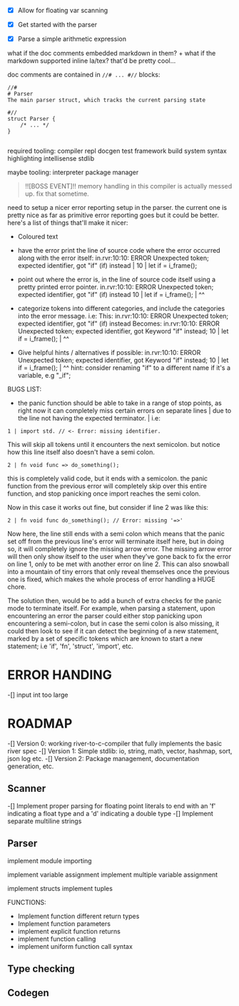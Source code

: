 -[x] Allow for floating var scanning

-[x] Get started with the parser
-[x] Parse a simple arithmetic expression

what if the doc comments embedded markdown in them?
\+ what if the markdown supported inline la/tex? that'd be pretty cool... 


doc comments are contained in `//# ... #//` blocks:
```
//#
# Parser
The main parser struct, which tracks the current parsing state 

#//
struct Parser {
    /* ... */
}
 
```


required tooling:
    compiler
    repl 
    docgen
    test framework
    build system
    syntax highlighting
    intellisense
    stdlib

maybe tooling:
    interpreter
    package manager


>!![BOSS EVENT]!!
> memory handling in this compiler is actually messed up. fix that sometime.



need to setup a nicer error reporting setup in the parser. the current one is pretty nice as far as primitive error reporting goes but it could be better.
here's a list of things that'll make it nicer:
- Coloured text
- have the error print the line of source code where the error occurred along with the error itself:
    in.rvr:10:10: ERROR Unexpected token; expected identifier, got "if" (if) instead
    | 10 |  let if = i_frame();

- point out where the error is, in the line of source code itself using a pretty printed error pointer.
    in.rvr:10:10: ERROR Unexpected token; expected identifier, got "if" (if) instead
    10 |  let if = i_frame();
       |      ^^
- categorize tokens into different categories, and include the categories into the error message.
    i.e:
    This:
        in.rvr:10:10: ERROR Unexpected token; expected identifier, got "if" (if) instead
    Becomes:
        in.rvr:10:10: ERROR Unexpected token; expected identifier, got Keyword "if" instead;
        10 |  let if = i_frame();
           |      ^^
- Give helpful hints / alternatives if possible:
        in.rvr:10:10: ERROR Unexpected token; expected identifier, got Keyword "if" instead;
        10 |  let if = i_frame();
           |      ^^
        hint: consider renaming "if" to a different name if it's a variable, e.g "_if";

BUGS LIST:
- the panic function should be able to take in a range of stop points, as right now it can completely miss certain errors on separate lines
| due to the line not having the expected terminator. 
| i.e:
```
1 | import std. // <- Error: missing identifier.
```
This will skip all tokens until it encounters the next semicolon. 
but notice how this line itself also doesn't have a semi colon.

```
2 | fn void func => do_something(); 
```
this is completely valid code, but it ends with a semicolon. the panic function from the
previous error will completely skip over this entire function, and stop panicking once import
reaches the semi colon.

Now in this case it works out fine, but consider if line 2 was like this:
```
2 | fn void func do_something(); // Error: missing '=>'
```
Now here, the line still ends with a semi colon which means that the panic set off from the
previous line's error will terminate itself here, but in doing so, it will completely ignore the
missing arrow error. The missing arrow error will then only show itself to the user when they've gone
back to fix the error on line 1, only to be met with another error on line 2. This can also snowball
into a mountain of tiny errors that only reveal themselves once the previous one is fixed, which makes the
whole process of error handling a HUGE chore.

The solution then, would be to add a bunch of extra checks for the panic mode to terminate itself.
For example, when parsing a statement, upon encountering an error the parser could either stop panicking upon
encountering a semi-colon, but in case the semi colon is also missing, it could then look to see if it can detect
the beginning of a new statement, marked by a set of specific tokens which are known to start a new statement;
i.e 'if', 'fn', 'struct', 'import', etc.

ERROR HANDING
===

-[] input int too large


# ROADMAP

-[] Version 0: working river-to-c-compiler that fully implements the basic river spec
-[] Version 1: Simple stdlib: io, string, math, vector, hashmap, sort, json log etc.
-[] Version 2: Package management, documentation generation, etc.

## Scanner
-[] Implement proper parsing for floating point literals to end with an 'f' indicating a float type and a 'd' indicating a double type
-[] Implement separate multiline strings

## Parser


implement module importing

implement variable assignment
implement multiple variable assignment

implement structs
implement tuples

FUNCTIONS:
- Implement function different return types
- Implement function parameters
- implement explicit function returns
- implement function calling
- implement uniform function call syntax


## Type checking

## Codegen

